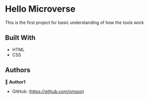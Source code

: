 # Hello Microverse

This is the first project for basic understanding of how the tools work


## Built With

- HTML
- CSS


## Authors

👤 **Author1**

- GitHub: (https://github.com/omsoo)
